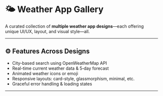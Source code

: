 # 🌤️ Weather App Gallery

A curated collection of **multiple weather app designs**—each offering unique UI/UX, layout, and visual style—all.

---

## ⚙️ Features Across Designs

- City-based search using OpenWeatherMap API  
- Real-time current weather data & 5‑day forecast  
- Animated weather icons or emoji  
- Responsive layouts: card-style, glassmorphism, minimal, etc.  
- Graceful error handling & loading states

---

